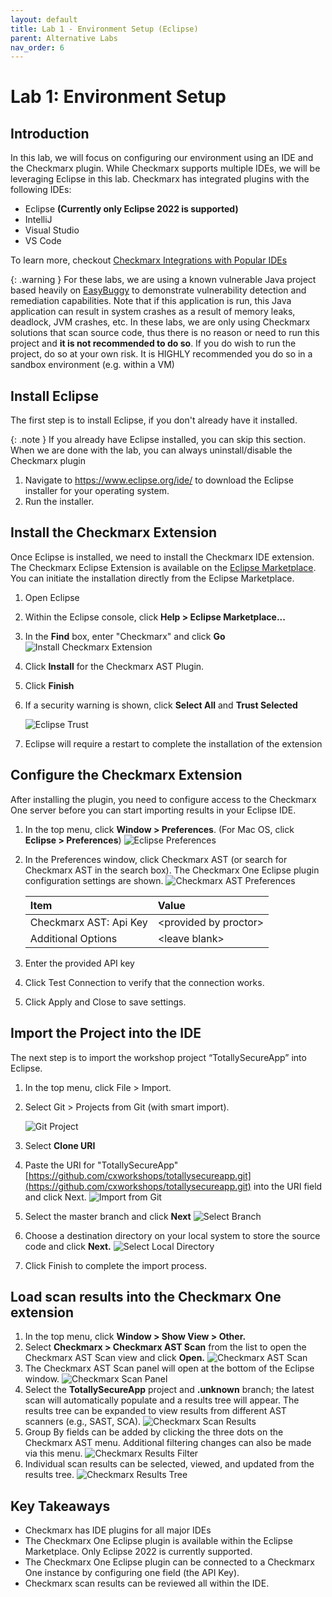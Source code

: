 ```yaml
---
layout: default
title: Lab 1 - Environment Setup (Eclipse)
parent: Alternative Labs
nav_order: 6
---
```


# Lab 1: Environment Setup

## Introduction
In this lab, we will focus on configuring our environment using an IDE and the Checkmarx plugin.  While Checkmarx supports multiple IDEs, we will be leveraging Eclipse in this lab.  Checkmarx has integrated plugins with the following IDEs:

* Eclipse **(Currently only Eclipse 2022 is supported)**
* IntelliJ
* Visual Studio
* VS Code

To learn more, checkout <a href="https://checkmarx.com/why-checkmarx/integrations/checkmarx-integrations-with-ides/" target="_blank">Checkmarx Integrations with Popular IDEs</a>

{: .warning }
For these labs, we are using a known vulnerable Java project based heavily on <a href="https://github.com/k-tamura/easybuggy" target="blank">EasyBuggy</a> to demonstrate vulnerability detection and remediation capabilities.  Note that if this application is run, this Java application can result in system crashes as a result of memory leaks, deadlock, JVM crashes, etc.  In these labs, we are only using Checkmarx solutions that scan source code, thus there is no reason or need to run this project and __it is not recommended to do so__. If you do wish to run the project, do so at your own risk. It is HIGHLY recommended you do so in a sandbox environment (e.g. within a VM)

## Install Eclipse
The first step is to install Eclipse, if you don't already have it installed.

{: .note }
If you already have Eclipse installed, you can skip this section. When we are done with the lab, you can always uninstall/disable the Checkmarx plugin

1.	Navigate to <a href="https://www.eclipse.org/ide/" target="_blank">https://www.eclipse.org/ide/</a> to download the Eclipse installer for your operating system.
2.	Run the installer.


## Install the Checkmarx Extension
Once Eclipse is installed, we need to install the Checkmarx IDE extension. The Checkmarx Eclipse Extension is available on the <a href="https://marketplace.eclipse.org/content/checkmarx-ast-plugin" target="_blank">Eclipse Marketplace</a>. You can initiate the installation directly from the Eclipse Marketplace.

1. Open Eclipse
2. Within the Eclipse console, click **Help > Eclipse Marketplace...**
3. In the **Find** box, enter "Checkmarx" and click **Go**
    ![Install Checkmarx Extension](./assets/images/eclipse_mkt.png "Checkmarx Extension")


4. Click **Install** for the Checkmarx AST Plugin.
5. Click **Finish**
6. If a security warning is shown, click **Select All** and **Trust Selected**

    ![Eclipse Trust](./assets/images/eclipse_trust.png "Eclipse Trust")
7. Eclipse will require a restart to complete the installation of the extension


## Configure the Checkmarx Extension
After installing the plugin, you need to configure access to the Checkmarx One server before you can start importing results in your Eclipse IDE.

1. In the top menu, click **Window > Preferences**. (For Mac OS, click **Eclipse > Preferences**)
    ![Eclipse Preferences](./assets/images/eclipse_pref.png "Eclipse Preferences")

2. In the Preferences window, click Checkmarx AST (or search for Checkmarx AST in the search box). The Checkmarx One Eclipse plugin configuration settings are shown.
    ![Checkmarx AST  Preferences](./assets/images/eclipse_cx_pref.png "Checkmarx AST Preferences")

    |         Item                          |          Value                |
    |:----------------------                |:-----------------------       |
    | Checkmarx AST: Api Key       | \<provided by proctor\>                |
    | Additional Options           | \<leave blank\>                        |

3. Enter the provided API key
4. Click Test Connection to verify that the connection works.
5. Click Apply and Close to save settings.


## Import the Project into the IDE
The next step is to import the workshop project “TotallySecureApp” into Eclipse.
1.	In the top menu, click File > Import.
2.	Select Git > Projects from Git (with smart import).

    ![Git Project](./assets/images/eclipse_git_projects.png "Git Project")

3. Select **Clone URI**
4. Paste the URI for "TotallySecureApp" [https://github.com/cxworkshops/totallysecureapp.git](https://github.com/cxworkshops/totallysecureapp.git) into the URI field and click Next.
    ![Import from Git](./assets/images/eclipse_import_git.png "Import from Git")
5. Select the master branch and click **Next**
    ![Select Branch](./assets/images/eclipse_git_branch.png "Select Branch")
6. Choose a destination directory on your local system to store the source code and click **Next.**
    ![Select Local Directory](./assets/images/eclipse_git_localdest.png "Select Local Directory")
7.	Click Finish to complete the import process.


## Load scan results into the Checkmarx One extension

1.	In the top menu, click **Window > Show View > Other.**
2.	Select **Checkmarx > Checkmarx AST Scan** from the list to open the Checkmarx AST Scan view and click **Open.**
    ![Checkmarx AST Scan](./assets/images/eclipse_showview_scan.png "Checkmarx AST Scan")
3.	The Checkmarx AST Scan panel will open at the bottom of the Eclipse window.
    ![Checkmarx Scan Panel](./assets/images/eclipse_cx_scan.png "Checkmarx Scan Panel")
4.	Select the **TotallySecureApp** project and **.unknown** branch; the latest scan will automatically populate and a results tree will appear. The results tree can be expanded to view results from different AST scanners (e.g., SAST, SCA).
    ![Checkmarx Scan Results](./assets/images/eclipse_cx_results.png "Checkmarx Scan Results")
5.	Group By fields can be added by clicking the three dots on the Checkmarx AST menu. Additional filtering changes can also be made via this menu.
    ![Checkmarx Results Filter](./assets/images/eclipse_results_filter.png "Checkmarx Results Filter")
6.	Individual scan results can be selected, viewed, and updated from the results tree.
    ![Checkmarx Results Tree](./assets/images/eclipse_cx_results_tree.png "Checkmarx Results Tree") 


## Key Takeaways
- Checkmarx has IDE plugins for all major IDEs
- The Checkmarx One Eclipse plugin is available within the Eclipse Marketplace. Only Eclipse 2022 is currently supported.
- The Checkmarx One Eclipse plugin can be connected to a Checkmarx One instance by configuring one field (the API Key).
- Checkmarx scan results can be reviewed all within the IDE.